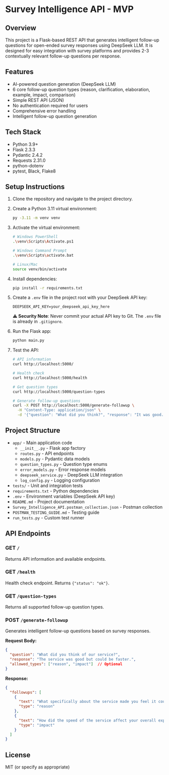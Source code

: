 # Survey Intelligence API - MVP

## Overview
This project is a Flask-based REST API that generates intelligent follow-up questions for open-ended survey responses using DeepSeek LLM. It is designed for easy integration with survey platforms and provides 2-3 contextually relevant follow-up questions per response.

## Features
- AI-powered question generation (DeepSeek LLM)
- 6 core follow-up question types (reason, clarification, elaboration, example, impact, comparison)
- Simple REST API (JSON)
- No authentication required for users
- Comprehensive error handling
- Intelligent follow-up question generation

## Tech Stack
- Python 3.9+
- Flask 2.3.3
- Pydantic 2.4.2
- Requests 2.31.0
- python-dotenv
- pytest, Black, Flake8

## Setup Instructions
1. Clone the repository and navigate to the project directory.
2. Create a Python 3.11 virtual environment:
   ```bash
   py -3.11 -m venv venv
   ```
3. Activate the virtual environment:
   ```bash
   # Windows PowerShell
   .\venv\Scripts\Activate.ps1
   
   # Windows Command Prompt
   .\venv\Scripts\activate.bat
   
   # Linux/Mac
   source venv/bin/activate
   ```
4. Install dependencies:
   ```bash
   pip install -r requirements.txt
   ```
5. Create a `.env` file in the project root with your DeepSeek API key:
   ```env
   DEEPSEEK_API_KEY=your_deepseek_api_key_here
   ```
   
   **⚠️ Security Note**: Never commit your actual API key to Git. The `.env` file is already in `.gitignore`.
6. Run the Flask app:
   ```bash
   python main.py
   ```
7. Test the API:
   ```bash
   # API information
   curl http://localhost:5000/
   
   # Health check
   curl http://localhost:5000/health
   
   # Get question types
   curl http://localhost:5000/question-types
   
   # Generate follow-up questions
   curl -X POST http://localhost:5000/generate-followup \
     -H "Content-Type: application/json" \
     -d '{"question": "What did you think?", "response": "It was good."}'
   ```

## Project Structure
- `app/` - Main application code
  - `__init__.py` - Flask app factory
  - `routes.py` - API endpoints
  - `models.py` - Pydantic data models
  - `question_types.py` - Question type enums
  - `error_models.py` - Error response models
  - `deepseek_service.py` - DeepSeek LLM integration
  - `log_config.py` - Logging configuration
- `tests/` - Unit and integration tests
- `requirements.txt` - Python dependencies
- `.env` - Environment variables (DeepSeek API key)
- `README.md` - Project documentation
- `Survey_Intelligence_API.postman_collection.json` - Postman collection
- `POSTMAN_TESTING_GUIDE.md` - Testing guide
- `run_tests.py` - Custom test runner

## API Endpoints

### GET `/`
Returns API information and available endpoints.

### GET `/health`
Health check endpoint. Returns `{"status": "ok"}`.

### GET `/question-types`
Returns all supported follow-up question types.

### POST `/generate-followup`
Generates intelligent follow-up questions based on survey responses.

**Request Body:**
```json
{
  "question": "What did you think of our service?",
  "response": "The service was good but could be faster.",
  "allowed_types": ["reason", "impact"]  // Optional
}
```

**Response:**
```json
{
  "followups": [
    {
      "text": "What specifically about the service made you feel it could be faster?",
      "type": "reason"
    },
    {
      "text": "How did the speed of the service affect your overall experience?",
      "type": "impact"
    }
  ]
}
```

## License
MIT (or specify as appropriate) 